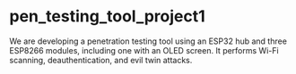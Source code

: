 # pen_testing_tool_project1
We are developing a penetration testing tool using an ESP32 hub and three ESP8266 modules, including one with an OLED screen. It performs Wi-Fi scanning, deauthentication, and evil twin attacks. 
